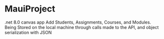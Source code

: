 # MauiProject
 .net 8.0 canvas app
 Add Students, Assignments, Courses, and Modules.
 Being Stored on the local machine through calls made to the API, and object serialization with JSON
